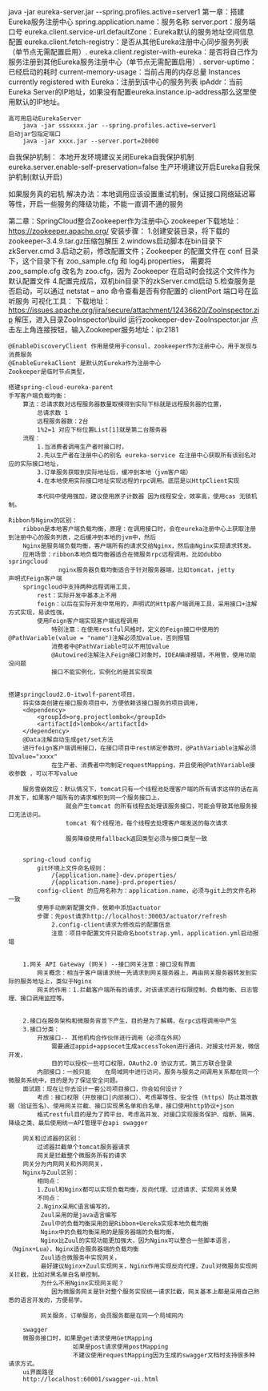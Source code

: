 
java -jar eureka-server.jar --spring.profiles.active=server1
第一章：搭建Eureka服务注册中心
	spring.application.name：服务名称
	server.port：服务端口号
	eureka.client.service-url.defaultZone：Eureka默认的服务地址空间信息配置
	eureka.client.fetch-registry：是否从其他Eureka注册中心同步服务列表（单节点无需配置启用）.
	eureka.client.register-with-eureka：是否将自己作为服务注册到其他Eureka服务注册中心（单节点无需配置启用）.
	server-uptime：已经启动的耗时
	current-memory-usage：当前占用的内存总量
	Instances currently registered with Eureka：注册到该中心的服务列表
	ipAddr：当前Eureka Server的IP地址，如果没有配置eureka.instance.ip-address那么这里使用默认的IP地址。
	
	高可用启动EurekaServer
		java -jar sssxxxx.jar --spring.profiles.active=server1
	启动jar包指定端口
		java -jar xxxx.jar --server.port=20000
		
自我保护机制：
	本地开发环境建议关闭Eureka自我保护机制
	eureka.server.enable-self-preservation=false
	生产环境建议开启Eureka自我保护机制(默认开启)
	
如果服务真的宕机
	解决办法：本地调用应该设置重试机制，保证接口网络延迟幂等性，开启一些服务的降级功能，不能一直调不通的服务
	
第二章：SpringCloud整合Zookeeper作为注册中心
	zookeeper下载地址：https://zookeeper.apache.org/
	安装步骤：
		1.创建安装目录，将下载的zookeeper-3.4.9.tar.gz压缩包解压
		2.windows启动脚本在bin目录下zkServer.cmd
		3.启动之前，修改配置文件；Zookeeper 的配置文件在 conf 目录下，这个目录下有 zoo_sample.cfg 和 log4j.properties，
		需要将 zoo_sample.cfg 改名为 zoo.cfg，因为 Zookeeper 在启动时会找这个文件作为默认配置文件
		4.配置完成后，双机bin目录下的zkServer.cmd启动
		5.检查服务是否启动，可以通过 netstat – ano 命令查看是否有你配置的 clientPort 端口号在监听服务
	可视化工具：
		下载地址：https://issues.apache.org/jira/secure/attachment/12436620/ZooInspector.zip
		解压，进入目录ZooInspector\build
		运行zookeeper-dev-ZooInspector.jar
		点击左上角连接按钮，输入Zookeeper服务地址：ip:2181

	@EnableDiscoveryClient 作用是使用于consul、zookeeper作为注册中心，用于发现与消费服务
	@EnableEurekaClient 是默认的Eureka作为注册中心
	Zookeeper是临时节点类型，
	
	搭建spring-cloud-eureka-parent
	手写客户端负载均衡：
		算法：总请求数对远程服务器数量取模得到实际下标就是远程服务器的位置，
			总请求数 1
			远程服务器数：2台
			1%2=1 对应下标位置List[1]就是第二台服务器
		流程：
			1.当消费者调用生产者时接口时，
			2.先以生产者在注册中心的别名 eureka-service 在注册中心获取所有该别名对应的实际接口地址，
			3.订单服务获取到实际地址后，缓冲到本地（jvm客户端）
			4.在本地使用实际接口地址实现远程的rpc调用。底层是以HttpClient实现
			
			本代码中使用强加，建议使用原子计数器 因为线程安全，效率高，使用cas 无锁机制。
			
	Ribbon与Nginx的区别：
		ribbon是本地客户端负载均衡，原理：在调用接口时，会在eureka注册中心上获取注册到注册中心的服务列表，之后缓冲到本地的jvm中，然后
		Nginx是服务端负载均衡，客户端所有的请求交给Nginx，然后由Nginx实现请求转发。
		应用场景：ribbon本地负载均衡器适合在微服务rpc远程调用，比如dubbo springcloud
				  nginx服务器负载均衡适合于针对服务器端，比如tomcat，jetty
	声明式Feign客户端
		springcloud中支持两种远程调用工具，
			rest：实际开发中基本上不用
			feign：以后在实际开发中常用的，声明式的Http客户端调用工具，采用接口+注解方式实现，易读性强，
			使用Feign客户端实现客户端远程调用
				特别注意：在使用restful风格时，定义的Feign接口中使用的@PathVariable(value = "name")注解必须加value，否则报错
				消费者中@PathVariable可以不用加value
				@Autowired注解注入Feign接口对象时，IDEA编译报错，不用管，使用功能没问题
				接口不能实例化，实例化的是其实现类
		
		
	搭建springcloud2.0-itwolf-parent项目，	
		将实体类创建在接口服务项目中，方便依赖该接口服务的项目调用，
		<dependency>
            <groupId>org.projectlombok</groupId>
            <artifactId>lombok</artifactId>
        </dependency>
		@Data注解自动生成get/set方法
		进行feign客户端调用接口，在接口项目中rest绑定参数时，@PathVariable注解必须加value="xxxx"
				在生产者、消费者中均制定requestMapping，并且使用@PathVariable接收参数 ，可以不写value
				
		服务雪崩效应：默认情况下，tomcat只有一个线程池处理客户端的所有请求这样的话在高并发下，如果客户端所有的请求堆积到同一个服务接口上，
					就会产生tomcat 的所有线程去处理该服务接口，可能会导致其他服务接口无法访问。
					tomcat 有个线程池，每个线程去处理客户端发送的每次请求
					
					服务降级使用fallback返回类型必须与接口类型一致
					
		
		spring-cloud config
			git环境上文件命名规则：
				/{application.name}-dev.properties/ 
				/{application.name}-prd.properties/
			config-client 的应用名称为：application.name，必须与git上的文件名称一致
			使用手动刷新配置文件，依赖中添加actuator
			步骤：先post请求http://localhost:30003/actuator/refresh
				2.config-client请求为修改后的配置信息
				注意：项目中配置文件只能命名bootstrap.yml，application.yml启动报错 
				
			
		1.网关 API Gateway (网关) --接口网关注意：接口没有界面
			网关概念：相当于客户端请求统一先请求到网关服务器上，再由网关服务器转发到实际的服务地址上，类似于Nginx
			网关的作用：1.拦截客户端所有的请求，对该请求进行权限控制、负载均衡、日志管理、接口调用监控等。
			
			
		2.接口在服务架构和微服务背景下产生，目的是为了解耦，在rpc远程调用中产生
		3.接口分类：
			开放接口-- 其他机构合作伙伴进行调用（必须在外网）
				需要通过appid+appsocet生成accessToken进行通讯，对接支付开发，微信开发，
				目的可以授权一些可口权限，OAuth2.0 协议方式，第三方联合登录
			内部接口：一般只能    在局域网中进行访问，服务与服务之间调用关系都在同一个微服务系统中，目的是为了保证安全问题。
		面试题：现在让你去设计一套公司项目接口，你会如何设计？
			考虑：接口权限（开放接口|内部接口）、考虑幂等性、安全性（https）防止篡改数据（验证签名）、使用网关拦截、接口实现黑名单和白名单，接口使用http协议+json
			格式restful目的是为了跨平台、考虑高并发、对接口实现服务保护、熔断、隔离、降级之类、最后使用统一API管理平台api swagger
		
		网关和过滤器的区别：
			过滤器拦截单个tomcat服务器请求
			网关是拦截整个微服务所有的请求
		网关分为内网网关和外网网关，
		Nginx与Zuul区别：
			相同点：
			1.Zuul和Nginx都可以实现负载均衡，反向代理、过滤请求、实现网关效果
			不同点：
			2.Nginx采用C语言编写的，
			 Zuul采用的是java语言编写
			 Zuul中的负载均衡采用的是Ribbon+Uereka实现本地负载均衡
			 Nginx中的负载均衡采用的是服务器端的负载均衡，
			 Nginx比Zuul的实现功能更加强大，因为Nginx可以整合一些脚本语言，（Nginx+Lua），Nginx适合服务器端的负载均衡
			 Zuul适合微服务中实现网关，
			 最好建议Nginx+Zuul实现网关，Nginx作用实现反向代理，Zuul对微服务实现网关拦截，比如对黑名单白名单控制。
			 为什么不用Nginx实现网关呢？
				因为微服务网关是针对整个服务实现统一请求拦截，网关基本上都是采用自己熟悉的语言开发的，方便易学。
			 
			 网关服务，订单服务，会员服务都是在同一个局域网内
			 
		swagger
		微服务接口时，如果是get请求使用GetMapping
					  如果是post请求使用postMapping
					  不建议使用requestMapping因为生成的swagger文档时支持很多种请求方式。
		ui界面路径
		http://localhost:60001/swagger-ui.html
		
		
		
	
		